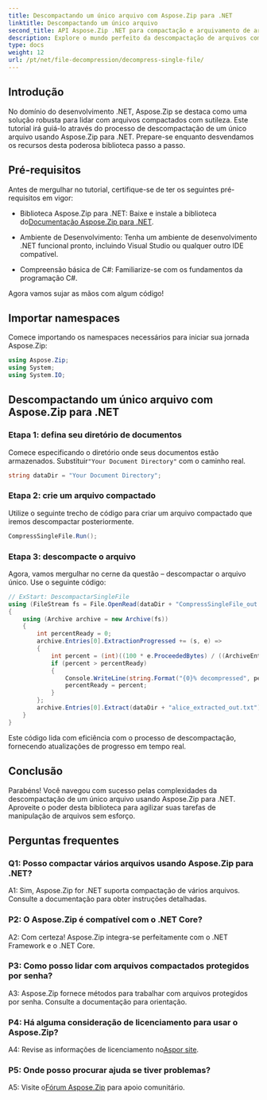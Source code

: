 ```yaml
---
title: Descompactando um único arquivo com Aspose.Zip para .NET
linktitle: Descompactando um único arquivo
second_title: API Aspose.Zip .NET para compactação e arquivamento de arquivos
description: Explore o mundo perfeito da descompactação de arquivos com Aspose.Zip para .NET. Lide facilmente com arquivos compactados em seus projetos C#.
type: docs
weight: 12
url: /pt/net/file-decompression/decompress-single-file/
---
```

## Introdução

No domínio do desenvolvimento .NET, Aspose.Zip se destaca como uma solução robusta para lidar com arquivos compactados com sutileza. Este tutorial irá guiá-lo através do processo de descompactação de um único arquivo usando Aspose.Zip para .NET. Prepare-se enquanto desvendamos os recursos desta poderosa biblioteca passo a passo.

## Pré-requisitos

Antes de mergulhar no tutorial, certifique-se de ter os seguintes pré-requisitos em vigor:

-  Biblioteca Aspose.Zip para .NET: Baixe e instale a biblioteca do[Documentação Aspose.Zip para .NET](https://reference.aspose.com/zip/net/).

- Ambiente de Desenvolvimento: Tenha um ambiente de desenvolvimento .NET funcional pronto, incluindo Visual Studio ou qualquer outro IDE compatível.

- Compreensão básica de C#: Familiarize-se com os fundamentos da programação C#.

Agora vamos sujar as mãos com algum código!

## Importar namespaces

Comece importando os namespaces necessários para iniciar sua jornada Aspose.Zip:

```csharp
using Aspose.Zip;
using System;
using System.IO;
```

## Descompactando um único arquivo com Aspose.Zip para .NET

### Etapa 1: defina seu diretório de documentos

 Comece especificando o diretório onde seus documentos estão armazenados. Substituir`"Your Document Directory"` com o caminho real.

```csharp
string dataDir = "Your Document Directory";
```

### Etapa 2: crie um arquivo compactado

Utilize o seguinte trecho de código para criar um arquivo compactado que iremos descompactar posteriormente.

```csharp
CompressSingleFile.Run();
```

### Etapa 3: descompacte o arquivo

Agora, vamos mergulhar no cerne da questão – descompactar o arquivo único. Use o seguinte código:

```csharp
// ExStart: DescompactarSingleFile
using (FileStream fs = File.OpenRead(dataDir + "CompressSingleFile_out.zip"))
{
    using (Archive archive = new Archive(fs))
    {
        int percentReady = 0;
        archive.Entries[0].ExtractionProgressed += (s, e) =>
        {
            int percent = (int)((100 * e.ProceededBytes) / ((ArchiveEntry)s).UncompressedSize);
            if (percent > percentReady)
            {
                Console.WriteLine(string.Format("{0}% decompressed", percent));
                percentReady = percent;
            }
        };
        archive.Entries[0].Extract(dataDir + "alice_extracted_out.txt");
    }
}
```

Este código lida com eficiência com o processo de descompactação, fornecendo atualizações de progresso em tempo real.

## Conclusão

Parabéns! Você navegou com sucesso pelas complexidades da descompactação de um único arquivo usando Aspose.Zip para .NET. Aproveite o poder desta biblioteca para agilizar suas tarefas de manipulação de arquivos sem esforço.

## Perguntas frequentes

### Q1: Posso compactar vários arquivos usando Aspose.Zip para .NET?

A1: Sim, Aspose.Zip for .NET suporta compactação de vários arquivos. Consulte a documentação para obter instruções detalhadas.

### P2: O Aspose.Zip é compatível com o .NET Core?

A2: Com certeza! Aspose.Zip integra-se perfeitamente com o .NET Framework e o .NET Core.

### P3: Como posso lidar com arquivos compactados protegidos por senha?

A3: Aspose.Zip fornece métodos para trabalhar com arquivos protegidos por senha. Consulte a documentação para orientação.

### P4: Há alguma consideração de licenciamento para usar o Aspose.Zip?

 A4: Revise as informações de licenciamento no[Aspor site](https://purchase.aspose.com/buy).

### P5: Onde posso procurar ajuda se tiver problemas?

 A5: Visite o[Fórum Aspose.Zip](https://forum.aspose.com/c/zip/37) para apoio comunitário.